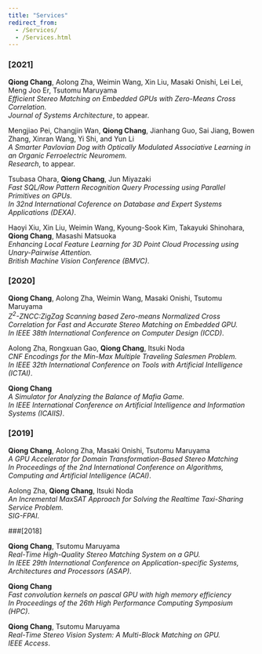 ```yaml
---
title: "Services"
redirect_from: 
  - /Services/
  - /Services.html
---
```

### [2021]

**Qiong Chang**, Aolong Zha, Weimin Wang, Xin Liu, Masaki Onishi, Lei Lei, Meng Joo Er, Tsutomu Maruyama<br />
<var>Efficient Stereo Matching on Embedded GPUs with Zero-Means Cross Correlation.</var><br />
_Journal of Systems Architecture_, to appear.

Mengjiao Pei, Changjin Wan, **Qiong Chang**, Jianhang Guo, Sai Jiang, Bowen Zhang, Xinran Wang, Yi Shi, and Yun Li<br /> 
  <var>A Smarter Pavlovian Dog with Optically Modulated Associative Learning in an Organic Ferroelectric Neuromem.</var><br /> 
  _Research_, to appear.

Tsubasa Ohara, **Qiong Chang**, Jun Miyazaki<br /> 
<var>Fast SQL/Row Pattern Recognition Query Processing using Parallel Primitives on GPUs.</var><br /> 
_In 32nd International Coference on Database and Expert Systems Applications (DEXA)_.

Haoyi Xiu, Xin Liu, Weimin Wang, Kyoung-Sook Kim, Takayuki Shinohara, **Qiong Chang**, Masashi Matsuoka<br />
<var>Enhancing Local Feature Learning for 3D Point Cloud Processing using Unary-Pairwise Attention.</var><br />
 _British Machine Vision Conference (BMVC)_.


### [2020]
 
**Qiong Chang**, Aolong Zha, Weimin Wang, Masaki Onishi, Tsutomu Maruyama<br /> 
  <var>Z<sup>2</sup>-ZNCC:ZigZag Scanning based Zero-means Normalized Cross Correlation for Fast and Accurate Stereo Matching on Embedded GPU.</var><br />
  _In IEEE 38th International Conference on Computer Design (ICCD)_.

Aolong Zha, Rongxuan Gao, **Qiong Chang**, Itsuki Noda<br /> 
  <var> CNF Encodings for the Min-Max Multiple Traveling Salesmen Problem.</var><br />
  _In IEEE 32th International Conference on Tools with Artificial Intelligence (ICTAI)_.


**Qiong Chang**<br /> 
  <var>A Simulator for Analyzing the Balance of Mafia Game. </var><br />
  _In IEEE International Conference on Artificial Intelligence and Information Systems (ICAIIS)_.

### [2019]

**Qiong Chang**, Aolong Zha, Masaki Onishi, Tsutomu Maruyama<br /> 
  <var>A GPU Accelerator for Domain Transformation-Based Stereo Matching</var><br />
  _In Proceedings of the 2nd International Conference on Algorithms, Computing and Artificial Intelligence (ACAI)_.

Aolong Zha, **Qiong Chang**, Itsuki Noda<br /> 
  <var>An Incremental MaxSAT Approach for Solving the Realtime Taxi-Sharing Service Problem.</var><br />
  _SIG-FPAI_.


###[2018]

**Qiong Chang**, Tsutomu Maruyama<br /> 
  <var>Real-Time High-Quality Stereo Matching System on a GPU.</var><br />
  _In IEEE 29th International Conference on Application-specific Systems, Architectures and Processors (ASAP)_.


**Qiong Chang**<br /> 
  <var>Fast
  convolution kernels on pascal GPU with high memory efficiency</var><br />
  _In Proceedings of the 26th High Performance Computing Symposium (HPC)_.


**Qiong Chang**, Tsutomu Maruyama<br /> 
  <var>Real-Time Stereo Vision System: A Multi-Block Matching on GPU.</var><br />
  _IEEE Access_.


